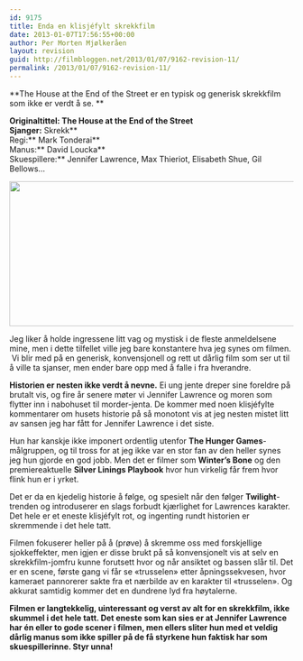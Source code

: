 ```yaml
---
id: 9175
title: Enda en klisjéfylt skrekkfilm
date: 2013-01-07T17:56:55+00:00
author: Per Morten Mjølkeråen
layout: revision
guid: http://filmbloggen.net/2013/01/07/9162-revision-11/
permalink: /2013/01/07/9162-revision-11/
---
```

**The House at the End of the Street er en typisk og generisk skrekkfilm som ikke er verdt å se. **

**Originaltittel: **The House at the End of the Street**  
Sjanger:** Skrekk**  
Regi:** Mark Tonderai**  
Manus:** David Loucka**  
Skuespillere:** Jennifer Lawrence, Max Thieriot, Elisabeth Shue, Gil Bellows&#8230;

<a href="http://filmbloggen.net/?attachment_id=9164" rel="attachment wp-att-9164"><img class="alignnone size-large wp-image-9164" src="http://filmbloggen.net/wp-content/uploads//2013/01/house-at-the-end-of-the-street-620x257.jpg" alt="" width="620" height="257" /></a>

Jeg liker å holde ingressene litt vag og mystisk i de fleste anmeldelsene mine, men i dette tilfellet ville jeg bare konstantere hva jeg synes om filmen.  Vi blir med på en generisk, konvensjonell og rett ut dårlig film som ser ut til å ville ta sjanser, men ender bare opp med å falle i fra hverandre.

**Historien er nesten ikke verdt å nevne.** Ei ung jente dreper sine foreldre på brutalt vis, og fire år senere møter vi Jennifer Lawrence og moren som flytter inn i nabohuset til morder-jenta. De kommer med noen klisjéfylte kommentarer om husets historie på så monotont vis at jeg nesten mistet litt av sansen jeg har fått for Jennifer Lawrence i det siste.

Hun har kanskje ikke imponert ordentlig utenfor **The Hunger Games**-målgruppen, og til tross for at jeg ikke var en stor fan av den heller synes jeg hun gjorde en god jobb. Men det er filmer som **Winter&#8217;s Bone** og den premiereaktuelle **Silver Linings Playbook** hvor hun virkelig får frem hvor flink hun er i yrket.

Det er da en kjedelig historie å følge, og spesielt når den følger **Twilight**-trenden og introduserer en slags forbudt kjærlighet for Lawrences karakter. Det hele er et eneste klisjéfylt rot, og ingenting rundt historien er skremmende i det hele tatt.

Filmen fokuserer heller på å (prøve) å skremme oss med forskjellige sjokkeffekter, men igjen er disse brukt på så konvensjonelt vis at selv en skrekkfilm-jomfru kunne forutsett hvor og når ansiktet og bassen slår til. Det er en scene, første gang vi får se &laquo;trusselen&raquo; etter åpningssekvesen, hvor kameraet pannorerer sakte fra et nærbilde av en karakter til &laquo;trusselen&raquo;. Og akkurat samtidig kommer det en dundrene lyd fra høytalerne.

**Filmen er langtekkelig, uinteressant og verst av alt for en skrekkfilm, ikke skummel i det hele tatt. Det eneste som kan sies er at Jennifer Lawrence har én eller to gode scener i filmen, men ellers sliter hun med et veldig dårlig manus som ikke spiller på de få styrkene hun faktisk har som skuespillerinne. Styr unna!** 

&nbsp;

&nbsp;